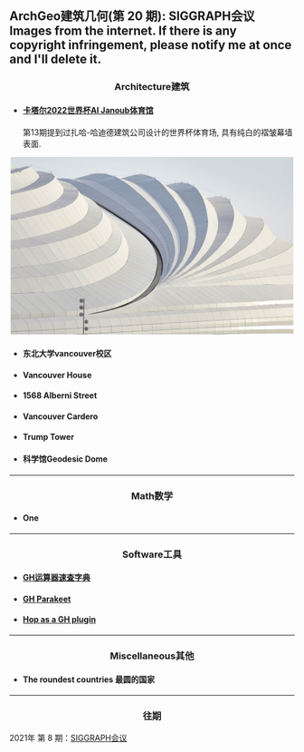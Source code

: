 ArchGeo建筑几何(第 20 期): SIGGRAPH会议
Images from the internet. If there is any copyright infringement, please notify me at once and I'll delete it.
------

<center> <h3>Architecture建筑</h3> </center>


- #### [卡塔尔2022世界杯Al Janoub体育馆](https://www.archdaily.cn/cn/974818/qia-ta-er-2022nian-guo-ji-zu-lian-shi-jie-bei-ji-jiang-ju-ban-zu-qiu-chang-she-ji-xiang-mu-he-ji)

  第13期提到过扎哈-哈迪德建筑公司设计的世界杯体育场, 具有纯白的褶皱幕墙表面.

<p align="center">
  <img src="https://raw.githubusercontent.com/WWmore/ArchGeo/main/asset/2022-1/katar.png" width="500" />
</p>


- #### 东北大学vancouver校区

- #### Vancouver House

- #### 1568 Alberni Street

- #### Vancouver Cardero

- #### Trump Tower

- #### 科学馆Geodesic Dome



------
<center> <h3>Math数学</h3> </center>

- #### One



------


<center> <h3>Software工具</h3> </center>

- #### [GH运算器速查字典](https://www.kancloud.cn/li457357416/ghdictionary/2991615)

- #### [GH Parakeet](https://www.food4rhino.com/en/app/parakeet#lg=1&slide=5)

- #### [Hop as a GH plugin](https://www.food4rhino.com/en/app/hops)



------

<center> <h3>Miscellaneous其他</h3> </center>

- #### The roundest countries 最圆的国家

------

<center> <h3>往期</h3> </center>

2021年 第 8 期：[SIGGRAPH会议](https://www.huiwang.me/blog/2021/issue8/)
